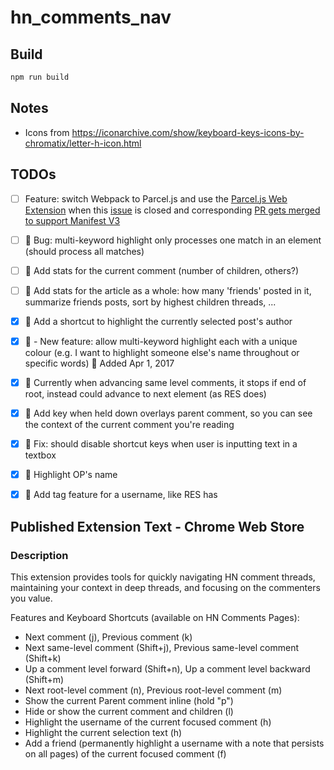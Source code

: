 # hn_comments_nav

## Build
```bash
npm run build
```

## Notes
- Icons from https://iconarchive.com/show/keyboard-keys-icons-by-chromatix/letter-h-icon.html

## TODOs
- [ ] Feature: switch Webpack to Parcel.js and use the [Parcel.js Web Extension](https://parceljs.org/recipes/web-extension/) when this [issue](https://github.com/parcel-bundler/parcel/issues/6079) is closed and corresponding [PR gets merged to support Manifest V3](https://github.com/parcel-bundler/parcel/pull/7050)
- [ ] :closed_book: Bug: multi-keyword highlight only processes one match in an element (should process all matches)
- [ ] :green_book: Add stats for the current comment (number of children, others?)
- [ ] :green_book: Add stats for the article as a whole: how many 'friends' posted in it, summarize friends posts, sort by highest children threads, ...

- [x] :green_book: Add a shortcut to highlight the currently selected post's author
- [x] :green_book: - New feature: allow multi-keyword highlight each with a unique colour (e.g. I want to highlight someone else's name throughout or specific words) :date: Added Apr 1, 2017
- [x] :closed_book: Currently when advancing same level comments, it stops if end of root, instead could advance to next element (as RES does)
- [x] :green_book: Add key when held down overlays parent comment, so you can see the context of the current comment you're reading
- [x] :closed_book: Fix: should disable shortcut keys when user is inputting text in a textbox
- [x] :green_book: Highlight OP's name
- [x] :closed_book: Add tag feature for a username, like RES has

## Published Extension Text - Chrome Web Store
### Description
This extension provides tools for quickly navigating HN comment threads, maintaining your context in deep threads, and focusing on the commenters you value.

Features and Keyboard Shortcuts (available on HN Comments Pages):
- Next comment (j), Previous comment (k)
- Next same-level comment (Shift+j), Previous same-level comment (Shift+k)
- Up a comment level forward (Shift+n), Up a comment level backward (Shift+m)
- Next root-level comment (n), Previous root-level comment (m)
- Show the current Parent comment inline (hold "p")
- Hide or show the current comment and children (l)
- Highlight the username of the current focused comment (h)
- Highlight the current selection text (h)
- Add a friend (permanently highlight a username with a note that persists on all pages) of the current focused comment (f)